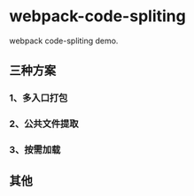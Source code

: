 # webpack-code-spliting

webpack code-spliting demo.

## 三种方案

### 1、多入口打包

### 2、公共文件提取

### 3、按需加载

## 其他
